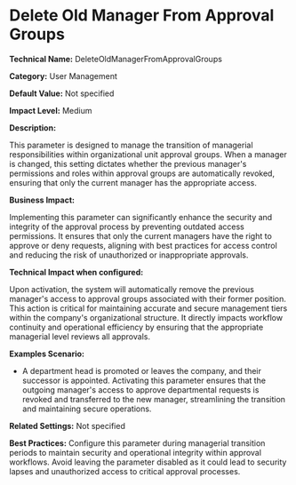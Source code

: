 # Delete Old Manager From Approval Groups

**Technical Name:** DeleteOldManagerFromApprovalGroups

**Category:** User Management

**Default Value:** Not specified

**Impact Level:** Medium

**Description:**

This parameter is designed to manage the transition of managerial responsibilities within organizational unit approval groups. When a manager is changed, this setting dictates whether the previous manager's permissions and roles within approval groups are automatically revoked, ensuring that only the current manager has the appropriate access.

**Business Impact:**

Implementing this parameter can significantly enhance the security and integrity of the approval process by preventing outdated access permissions. It ensures that only the current managers have the right to approve or deny requests, aligning with best practices for access control and reducing the risk of unauthorized or inappropriate approvals.

**Technical Impact when configured:**

Upon activation, the system will automatically remove the previous manager's access to approval groups associated with their former position. This action is critical for maintaining accurate and secure management tiers within the company's organizational structure. It directly impacts workflow continuity and operational efficiency by ensuring that the appropriate managerial level reviews all approvals.

**Examples Scenario:**

- A department head is promoted or leaves the company, and their successor is appointed. Activating this parameter ensures that the outgoing manager's access to approve departmental requests is revoked and transferred to the new manager, streamlining the transition and maintaining secure operations.

**Related Settings:** Not specified

**Best Practices:** Configure this parameter during managerial transition periods to maintain security and operational integrity within approval workflows. Avoid leaving the parameter disabled as it could lead to security lapses and unauthorized access to critical approval processes.